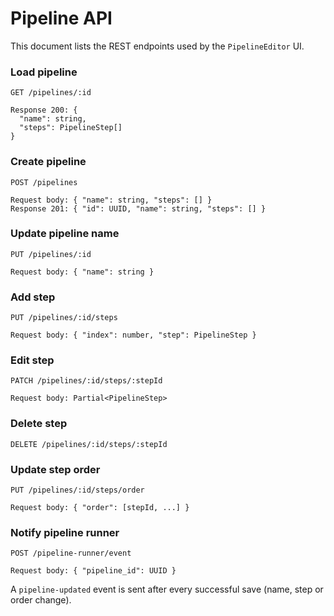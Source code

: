 # Pipeline API

This document lists the REST endpoints used by the `PipelineEditor` UI.

### Load pipeline
`GET /pipelines/:id`
```
Response 200: {
  "name": string,
  "steps": PipelineStep[]
}
```

### Create pipeline
`POST /pipelines`
```
Request body: { "name": string, "steps": [] }
Response 201: { "id": UUID, "name": string, "steps": [] }
```

### Update pipeline name
`PUT /pipelines/:id`
```
Request body: { "name": string }
```

### Add step
`PUT /pipelines/:id/steps`
```
Request body: { "index": number, "step": PipelineStep }
```

### Edit step
`PATCH /pipelines/:id/steps/:stepId`
```
Request body: Partial<PipelineStep>
```

### Delete step
`DELETE /pipelines/:id/steps/:stepId`

### Update step order
`PUT /pipelines/:id/steps/order`
```
Request body: { "order": [stepId, ...] }
```

### Notify pipeline runner
`POST /pipeline-runner/event`
```
Request body: { "pipeline_id": UUID }
```

A `pipeline-updated` event is sent after every successful save (name, step or order change).
